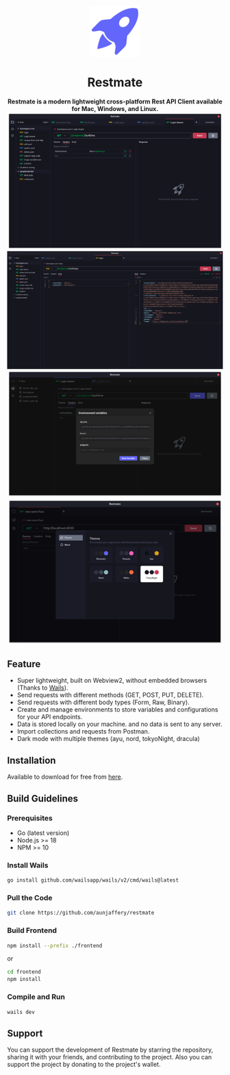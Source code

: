 <div align="center">
<a href="https://github.com/aunjaffery/restmate"><img src="build/appicon.png" width="120"/></a>
</div>
<h1 align="center">Restmate</h1>

<div align="center">
<strong>Restmate is a modern lightweight cross-platform Rest API Client available for Mac, Windows, and
Linux.</strong>
</div>

<div align="center">
 <img alt="screenshot" src="screenshots/restmate1.png">
 <img alt="screenshot" src="screenshots/restmate2.png">
</div>
<div align="center">
 <img alt="screenshot" src="screenshots/restmate3.png">
 <img alt="screenshot" src="screenshots/restmate4.png">
</div>

## Feature

- Super lightweight, built on Webview2, without embedded browsers (Thanks
  to [Wails](https://github.com/wailsapp/wails)).
- Send requests with different methods (GET, POST, PUT, DELETE).
- Send requests with different body types (Form, Raw, Binary).
- Create and manage environments to store variables and configurations for your API endpoints.
- Data is stored locally on your machine. and no data is sent to any server.
- Import collections and requests from Postman.
- Dark mode with multiple themes (ayu, nord, tokyoNight, dracula)

## Installation

Available to download for free from [here](https://github.com/aunjaffery/restmate/releases/).

## Build Guidelines

### Prerequisites

- Go (latest version)
- Node.js >= 18
- NPM >= 10

### Install Wails

```bash
go install github.com/wailsapp/wails/v2/cmd/wails@latest
```

### Pull the Code

```bash
git clone https://github.com/aunjaffery/restmate
```

### Build Frontend

```bash
npm install --prefix ./frontend
```

or

```bash
cd frontend
npm install
```

### Compile and Run

```bash
wails dev
```

## Support

You can support the development of Restmate by starring the repository, sharing it with your friends, and contributing to the project. Also you can support the project by donating to the project's wallet.
